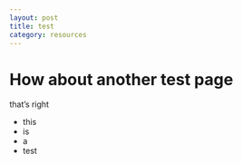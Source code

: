 ```yaml
---
layout: post
title: test
category: resources
---
```


# How about another test page

that’s right

- this
- is
- a 
- test